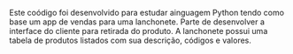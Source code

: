 Este coódigo foi desenvolvido para estudar ainguagem Python tendo como base um app de vendas para uma lanchonete. Parte de desenvolver a interface do cliente para retirada do produto.
A lanchonete possui uma tabela de produtos listados com sua descrição, códigos e valores.
